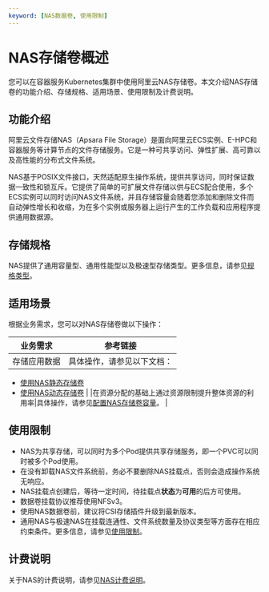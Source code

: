 ```yaml
---
keyword: [NAS数据卷, 使用限制]
---
```


# NAS存储卷概述

您可以在容器服务Kubernetes集群中使用阿里云NAS存储卷。本文介绍NAS存储卷的功能介绍、存储规格、适用场景、使用限制及计费说明。

## 功能介绍

阿里云文件存储NAS（Apsara File Storage）是面向阿里云ECS实例、E-HPC和容器服务等计算节点的文件存储服务。它是一种可共享访问、弹性扩展、高可靠以及高性能的分布式文件系统。

NAS基于POSIX文件接口，天然适配原生操作系统，提供共享访问，同时保证数据一致性和锁互斥。它提供了简单的可扩展文件存储以供与ECS配合使用，多个ECS实例可以同时访问NAS文件系统，并且存储容量会随着您添加和删除文件而自动弹性增长和收缩，为在多个实例或服务器上运行产生的工作负载和应用程序提供通用数据源。

## 存储规格

NAS提供了通用容量型、通用性能型以及极速型存储类型。更多信息，请参见[规格类型]()。

## 适用场景

根据业务需求，您可以对NAS存储卷做以下操作：

|业务需求|参考链接|
|----|----|
|存储应用数据|具体操作，请参见以下文档：

-   [使用NAS静态存储卷](/cn.zh-CN/Kubernetes集群用户指南/存储-CSI/NAS存储卷/使用NAS静态存储卷.md)
-   [使用NAS动态存储卷](/cn.zh-CN/Kubernetes集群用户指南/存储-CSI/NAS存储卷/使用NAS动态存储卷.md) |
|在资源分配的基础上通过资源限制提升整体资源的利用率|具体操作，请参见[配置NAS存储卷容量](/cn.zh-CN/Kubernetes集群用户指南/存储-CSI/NAS存储卷/配置NAS存储卷容量.md)。 |

## 使用限制

-   NAS为共享存储，可以同时为多个Pod提供共享存储服务，即一个PVC可以同时被多个Pod使用。
-   在没有卸载NAS文件系统前，务必不要删除NAS挂载点，否则会造成操作系统无响应。
-   NAS挂载点创建后，等待一定时间，待挂载点**状态**为**可用**的后方可使用。
-   数据卷挂载协议推荐使用NFSv3。
-   使用NAS数据卷前，建议将CSI存储插件升级到最新版本。
-   通用NAS与极速NAS在挂载连通性、文件系统数量及协议类型等方面存在相应约束条件。更多信息，请参见[使用限制]()。

## 计费说明

关于NAS的计费说明，请参见[NAS计费说明]()。

